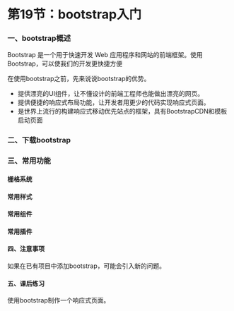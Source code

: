 # 第19节：bootstrap入门

### 一、bootstrap概述

Bootstrap 是一个用于快速开发 Web 应用程序和网站的前端框架。使用Bootstrap，可以使我们的开发更快捷方便

在使用bootstrap之前，先来说说bootstrap的优势。

* 提供漂亮的UI组件，让不懂设计的前端工程师也能做出漂亮的网页。
* 提供便捷的响应式布局功能，让开发者用更少的代码实现响应式页面。
* 是世界上流行的构建响应式移动优先站点的框架，具有BootstrapCDN和模板启动页面

### 二、下载bootstrap


### 三、常用功能

#### 栅格系统

#### 常用样式

#### 常用组件

#### 常用插件

#### 四、注意事项

如果在已有项目中添加bootstrap，可能会引入新的问题。

#### 五、课后练习

使用bootstrap制作一个响应式页面。

